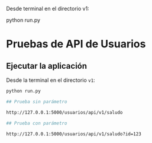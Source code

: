 Desde terminal en el directorio v1: 

python run.py


# Pruebas de API de Usuarios

## Ejecutar la aplicación
Desde la terminal en el directorio `v1`:

```bash
python run.py

## Prueba sin parámetro

http://127.0.0.1:5000/usuarios/api/v1/saludo

## Prueba con parámetro

http://127.0.0.1:5000/usuarios/api/v1/saludo?id=123
